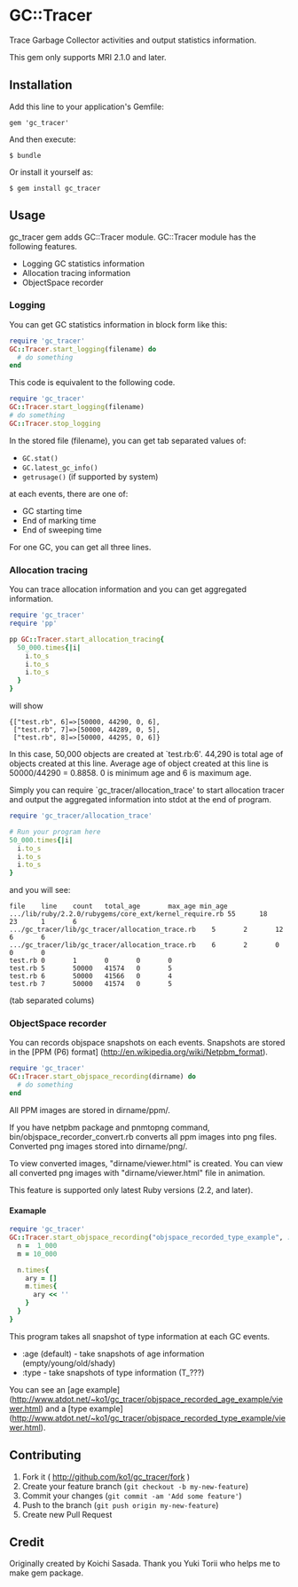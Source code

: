 # GC::Tracer

Trace Garbage Collector activities and output statistics information.

This gem only supports MRI 2.1.0 and later.

## Installation

Add this line to your application's Gemfile:

    gem 'gc_tracer'

And then execute:

    $ bundle

Or install it yourself as:

    $ gem install gc_tracer

## Usage

gc_tracer gem adds GC::Tracer module. GC::Tracer module has the following features.

- Logging GC statistics information
- Allocation tracing information
- ObjectSpace recorder

### Logging

You can get GC statistics information in block form like this:

```ruby
require 'gc_tracer'
GC::Tracer.start_logging(filename) do
  # do something
end
```

This code is equivalent to the following code.

```ruby
require 'gc_tracer'
GC::Tracer.start_logging(filename)
# do something
GC::Tracer.stop_logging
```

In the stored file (filename), you can get tab separated values of:

* `GC.stat()`
* `GC.latest_gc_info()`
* `getrusage()` (if supported by system)

at each events, there are one of:

* GC starting time
* End of marking time
* End of sweeping time

For one GC, you can get all three lines.

### Allocation tracing

You can trace allocation information and you can get aggregated information.

```ruby
require 'gc_tracer'
require 'pp'

pp GC::Tracer.start_allocation_tracing{
  50_000.times{|i|
    i.to_s
    i.to_s
    i.to_s
  }
}
```

will show

```
{["test.rb", 6]=>[50000, 44290, 0, 6],
 ["test.rb", 7]=>[50000, 44289, 0, 5],
 ["test.rb", 8]=>[50000, 44295, 0, 6]}
```

In this case, 50,000 objects are created at `test.rb:6'. 44,290 is total 
age of objects created at this line. Average age of object created at 
this line is 50000/44290 = 0.8858. 0 is minimum age and 6 is maximum age.

Simply you can require `gc_tracer/allocation_trace' to start allocation 
tracer and output the aggregated information into stdot at the end of 
program.

```ruby
require 'gc_tracer/allocation_trace'

# Run your program here
50_000.times{|i|
  i.to_s
  i.to_s
  i.to_s
}
```

and you will see:

```
file    line    count   total_age       max_age min_age
.../lib/ruby/2.2.0/rubygems/core_ext/kernel_require.rb 55      18      23      1       6
.../gc_tracer/lib/gc_tracer/allocation_trace.rb    5       2       12      6       6
.../gc_tracer/lib/gc_tracer/allocation_trace.rb    6       2       0       0       0
test.rb 0       1       0       0       0
test.rb 5       50000   41574   0       5
test.rb 6       50000   41566   0       4
test.rb 7       50000   41574   0       5
```

(tab separated colums)

### ObjectSpace recorder

You can records objspace snapshots on each events.  Snapshots are stored 
in the [PPM (P6) format] (http://en.wikipedia.org/wiki/Netpbm_format).

```ruby
require 'gc_tracer'
GC::Tracer.start_objspace_recording(dirname) do
  # do something
end
```

All PPM images are stored in dirname/ppm/.

If you have netpbm package and pnmtopng command, 
bin/objspace_recorder_convert.rb converts all ppm images into png files. 
Converted png images stored into dirname/png/.

To view converted images, "dirname/viewer.html" is created.
You can view all converted png images with "dirname/viewer.html" file in animation.

This feature is supported only latest Ruby versions (2.2, and later).

#### Examaple

```ruby
require 'gc_tracer'
GC::Tracer.start_objspace_recording("objspace_recorded_type_example", :type){
  n =  1_000
  m = 10_000

  n.times{
    ary = []
    m.times{
      ary << ''
    }
  }
}
```

This program takes all snapshot of type information at each GC events.

- :age (default) - take snapshots of age information (empty/young/old/shady)
- :type - take snapshots of type information (T_???)

You can see an [age example] (http://www.atdot.net/~ko1/gc_tracer/objspace_recorded_age_example/viewer.html) and
a [type example] (http://www.atdot.net/~ko1/gc_tracer/objspace_recorded_type_example/viewer.html).

## Contributing

1. Fork it ( http://github.com/ko1/gc_tracer/fork )
2. Create your feature branch (`git checkout -b my-new-feature`)
3. Commit your changes (`git commit -am 'Add some feature'`)
4. Push to the branch (`git push origin my-new-feature`)
5. Create new Pull Request


## Credit

Originally created by Koichi Sasada.
Thank you Yuki Torii who helps me to make gem package.
